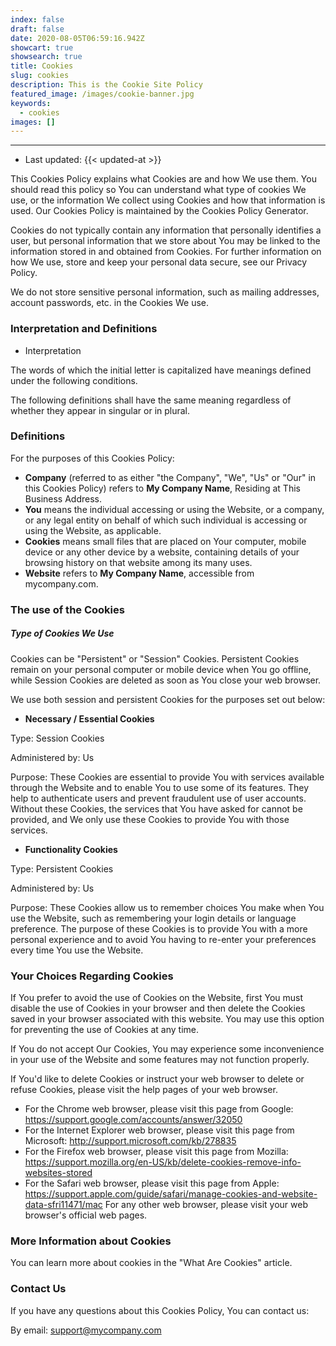 ```yaml
---
index: false
draft: false
date: 2020-08-05T06:59:16.942Z
showcart: true
showsearch: true
title: Cookies
slug: cookies
description: This is the Cookie Site Policy
featured_image: /images/cookie-banner.jpg
keywords:
  - cookies
images: []
---
```

<hr>

- Last updated: {{< updated-at >}}

This Cookies Policy explains what Cookies are and how We use them. You should read this policy so You can understand what type of cookies We use, or the information We collect using Cookies and how that information is used. Our Cookies Policy is maintained by the Cookies Policy Generator.

Cookies do not typically contain any information that personally identifies a user, but personal information that we store about You may be linked to the information stored in and obtained from Cookies. For further information on how We use, store and keep your personal data secure, see our Privacy Policy.

We do not store sensitive personal information, such as mailing addresses, account passwords, etc. in the Cookies We use.

### Interpretation and Definitions
- Interpretation

The words of which the initial letter is capitalized have meanings defined under the following conditions.

The following definitions shall have the same meaning regardless of whether they appear in singular or in plural.

### Definitions

For the purposes of this Cookies Policy:

- **Company** (referred to as either "the Company", "We", "Us" or "Our" in this Cookies Policy) refers to **My Company Name**, Residing at This Business Address.
- **You** means the individual accessing or using the Website, or a company, or any legal entity on behalf of which such individual is accessing or using the Website, as applicable.
- **Cookies** means small files that are placed on Your computer, mobile device or any other device by a website, containing details of your browsing history on that website among its many uses.
- **Website** refers to **My Company Name**, accessible from mycompany.com.
### The use of the Cookies

##### **Type of Cookies We Use**
Cookies can be "Persistent" or "Session" Cookies. Persistent Cookies remain on your personal computer or mobile device when You go offline, while Session Cookies are deleted as soon as You close your web browser.

We use both session and persistent Cookies for the purposes set out below:

- **Necessary / Essential Cookies**

Type: Session Cookies

Administered by: Us

Purpose: These Cookies are essential to provide You with services available through the Website and to enable You to use some of its features. They help to authenticate users and prevent fraudulent use of user accounts. Without these Cookies, the services that You have asked for cannot be provided, and We only use these Cookies to provide You with those services.

- **Functionality Cookies**

Type: Persistent Cookies

Administered by: Us

Purpose: These Cookies allow us to remember choices You make when You use the Website, such as remembering your login details or language preference. The purpose of these Cookies is to provide You with a more personal experience and to avoid You having to re-enter your preferences every time You use the Website.

### Your Choices Regarding Cookies
If You prefer to avoid the use of Cookies on the Website, first You must disable the use of Cookies in your browser and then delete the Cookies saved in your browser associated with this website. You may use this option for preventing the use of Cookies at any time.

If You do not accept Our Cookies, You may experience some inconvenience in your use of the Website and some features may not function properly.

If You'd like to delete Cookies or instruct your web browser to delete or refuse Cookies, please visit the help pages of your web browser.

- For the Chrome web browser, please visit this page from Google: https://support.google.com/accounts/answer/32050
- For the Internet Explorer web browser, please visit this page from Microsoft: http://support.microsoft.com/kb/278835
- For the Firefox web browser, please visit this page from Mozilla: https://support.mozilla.org/en-US/kb/delete-cookies-remove-info-websites-stored
- For the Safari web browser, please visit this page from Apple: https://support.apple.com/guide/safari/manage-cookies-and-website-data-sfri11471/mac
For any other web browser, please visit your web browser's official web pages.

### More Information about Cookies
You can learn more about cookies in the "What Are Cookies" article.

### Contact Us
If you have any questions about this Cookies Policy, You can contact us:

By email: support@mycompany.com